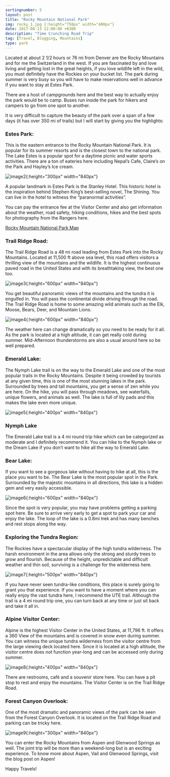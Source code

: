 ```yaml
---
sortingnumber: 5
layout: post
title: "Rocky Mountain National Park"
img: rocky_1.jpg {:height="750px" width="400px"}
date: 2017-08-13 12:00:00 +0300
description: "Time Crunching Road Trip"
tag: [Travel, Blogging, Mountains]
type: park
---
```


Located at about 2 1/2 hours or 76 mi from Denver are the Rocky Mountains and for me the Switzerland in the west. If you are fascinated by and love living and getting lost in the great heights, if you love wildlife left in the wild, you must definitely have the Rockies on your bucket list. The park during summer is very busy so you will have to make reservations well in advance if you want to stay at Estes Park.

There are a host of campgrounds here and the best way to actually enjoy the park would be to camp. Buses run inside the park for hikers and campers to go from one spot to another.

It is very difficult to capture the beauty of the park over a span of a few days (it has over 350 mi of trails) but I will start by giving you the highlights:

### Estes Park:

This is the eastern entrance to the Rocky Mountain National Park. It is popular for its summer resorts and is the closest town to the national park. The Lake Estes is a popular spot for a daytime picnic and water sports activities. There are a ton of eateries here including Nepal’s Cafe, Claire’s on the Park and Hayley’s Ice cream.

![image2]({{site.baseurl}}/assets/img/rocky_2.jpg){:height="300px" width="840px"}

A popular landmark in Estes Park is the Stanley Hotel. This historic hotel is the inspiration behind Stephen King’s best-selling novel, The Shining. You can live in the hotel to witness the “paranormal activities”.

You can pay the entrance fee at the Visitor Center and also get information about the weather, road safety, hiking conditions, hikes and the best spots for photography from the Rangers here.

[Rocky Mountain National Park Map](https://www.nps.gov/romo/planyourvisit/maps.htm)

### Trail Ridge Road:

The Trail Ridge Road is a 48 mi road leading from Estes Park into the Rocky Mountains. Located at 11,500 ft above sea level, this road offers visitors a thrilling view of the mountains and the wildlife. It is the highest continuous paved road in the United States and with its breathtaking view, the best one too.

![image3]({{site.baseurl}}/assets/img/rocky_3.jpg){:height="600px" width="840px"}

You get beautiful panoramic views of the mountains and the tundra it is engulfed in. You will pass the continental divide driving through the road. The Trail Ridge Road is home to some amazing wild animals such as the Elk, Moose, Bears, Deer, and Mountain Lions.

![image4]({{site.baseurl}}/assets/img/rocky_4.jpg){:height="600px" width="840px"}

The weather here can change dramatically so you need to be ready for it all. As the park is located at a high altitude, it can get really cold during summer. Mid-Afternoon thunderstorms are also a usual around here so be well prepared.

### Emerald Lake:

The Nymph Lake trail is on the way to the Emerald Lake and one of the most popular trails in the Rocky Mountains. Despite it being crowded by tourists at any given time, this is one of the most stunning lakes in the park. Surrounded by trees and tall mountains, you get a sense of zen while you are here. On the hike, you will pass through meadows, see waterfalls, unique flowers, and animals as well. The lake is full of lily pads and this makes the lake even more unique.

![image5]({{site.baseurl}}/assets/img/rocky_5.jpg){:height="400px" width="840px"}

### Nymph Lake

The Emerald Lake trail is a 4 mi round trip hike which can be categorized as moderate and I definitely recommend it. You can hike to the Nymph lake or the Dream Lake if you don’t want to hike all the way to Emerald Lake.

### Bear Lake:

If you want to see a gorgeous lake without having to hike at all, this is the place you want to be. The Bear Lake is the most popular spot in the Park. Surrounded by the majestic mountains in all directions, this lake is a hidden gem and very easily accessible.

![image6]({{site.baseurl}}/assets/img/rocky_6.jpg){:height="600px" width="840px"}

Since the spot is very popular, you may have problems getting a parking spot here. Be sure to arrive very early to get a spot to park your car and enjoy the lake. The loop of the lake is a 0.8mi trek and has many benches and rest stops along the way.

### Exploring the Tundra Region:

The Rockies have a spectacular display of the high tundra wilderness. The harsh environment in the area allows only the strong and sturdy trees to grow and flourish. Because of the height, unpredictable and difficult weather and thin soil, surviving is a challenge for the wilderness here.

![image7]({{site.baseurl}}/assets/img/rocky_7.jpg){:height="500px" width="840px"}

If you have never seen tundra-like conditions, this place is surely going to grant you that experience. If you want to have a moment where you can really enjoy the vast tundra here, I recommend the UTE trail. Although the trail is a 4 mi round trip one, you can turn back at any time or just sit back and take it all in.

### Alpine Visitor Center:

Alpine is the highest Visitor Center in the United States, at 11,796 ft. It offers a 360 View of the mountains and is covered in snow even during summer. You can witness the unique tundra wilderness from the visitor centre from the large viewing deck located here. Since it is located at a high altitude, the visitor centre does not function year-long and can be accessed only during summer.

![image8]({{site.baseurl}}/assets/img/rocky_8.jpg){:height="400px" width="840px"}

There are restrooms, café and a souvenir store here. You can have a pit stop to rest and enjoy the mountains. The Visitor Center is on the Trail Ridge Road.

### Forest Canyon Overlook:

One of the most dramatic and panoramic views of the park can be seen from the Forest Canyon Overlook. It is located on the Trail Ridge Road and parking can be tricky here.

![image9]({{site.baseurl}}/assets/img/rocky_9.jpg){:height="300px" width="840px"}

You can enter the Rocky Mountains from Aspen and Glenwood Springs as well. The joint trip will be more than a weekend-long but is an exciting experience. To know more about Aspen, Vail and Glenwood Springs, visit the blog post on Aspen!

Happy Travels!
